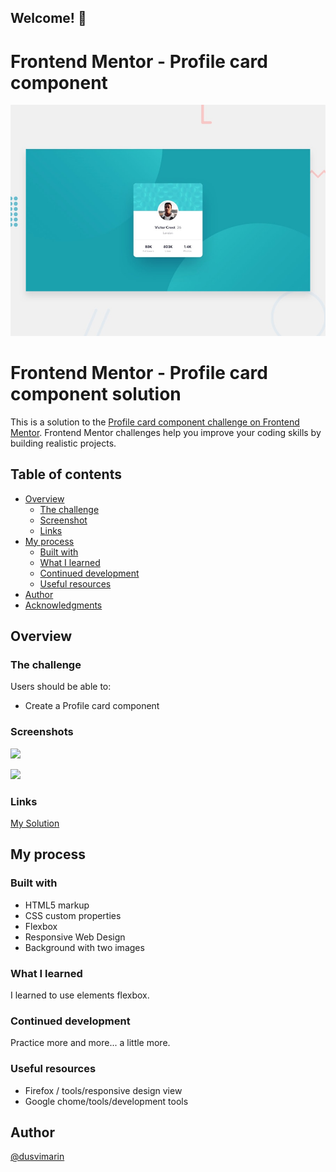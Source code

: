 ## Welcome! 👋

# Frontend Mentor - Profile card component

![Design preview for the Profile card component coding challenge](./design/desktop-preview.jpg)

# Frontend Mentor - Profile card component solution

This is a solution to the [Profile card component challenge on Frontend Mentor](https://www.frontendmentor.io/challenges/profile-card-component-cfArpWshJ). Frontend Mentor challenges help you improve your coding skills by building realistic projects. 

## Table of contents

- [Overview](#overview)
  - [The challenge](#the-challenge)
  - [Screenshot](#screenshot)
  - [Links](#links)
- [My process](#my-process)
  - [Built with](#built-with)
  - [What I learned](#what-i-learned)
  - [Continued development](#continued-development)
  - [Useful resources](#useful-resources)
- [Author](#author)
- [Acknowledgments](#acknowledgments)

## Overview

### The challenge

Users should be able to:

- Create a Profile card component 

### Screenshots

![](https://github.com/dusvimarin/FEM-profile-card-component-main/blob/main/screenshots/desktop.png)

![](https://github.com/dusvimarin/FEM-profile-card-component-main/blob/main/screenshots/mobile.png)


### Links

[My Solution](https://dusvimarin.github.io/FEM-profile-card-component-main)


## My process

### Built with

- HTML5 markup
- CSS custom properties
- Flexbox
- Responsive Web Design
- Background with two images

### What I learned

I learned to use elements flexbox.

### Continued development

 Practice more and more... a little more.

### Useful resources

- Firefox / tools/responsive design view
- Google chome/tools/development tools

## Author
[@dusvimarin](https://github.com/dusvimarin)

